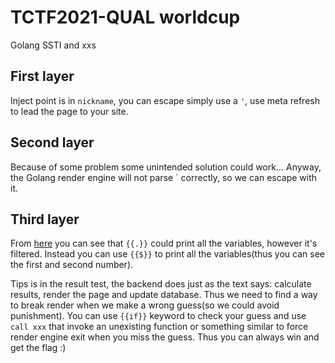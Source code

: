 # TCTF2021-QUAL worldcup

Golang SSTI and xxs

## First layer

Inject point is in `nickname`, you can escape simply use a `'`, use meta refresh to lead the page to your site.

## Second layer

Because of some problem some unintended solution could work... Anyway, the Golang render engine will not parse ` correctly, so we can escape with it.

## Third layer

From [here](https://pkg.go.dev/text/template) you can see that `{{.}}` could print all the variables, however it's filtered. Instead you can use `{{$}}` to print all the variables(thus you can see the first and second number).

Tips is in the result test, the backend does just as the text says: calculate results, render the page and update database. Thus we need to find a way to break render when we make a wrong guess(so we could avoid punishment). You can use `{{if}}` keyword to check your guess and use `call xxx` that invoke an unexisting function or something similar to force render engine exit when you miss the guess. Thus you can always win and get the flag :)